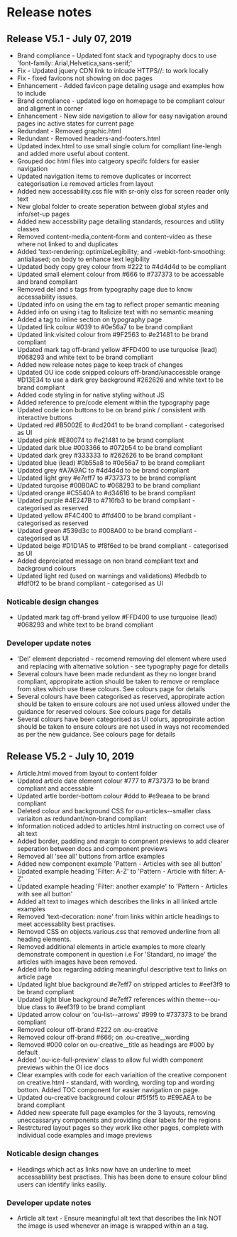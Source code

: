 # Release notes

## Release V5.1 - July 07, 2019

- Brand compliance - Updated font stack and typography docs to use 'font-family: Arial,Helvetica,sans-serif;'
- Fix - Updated jquery CDN link to inlcude HTTPS//: to work locally
- Fix - fixed favicons not showing on doc pages
- Enhancement - Added favicon page detaling usage and examples how to include
- Brand compliance - updated logo on homepage to be compliant colour and aligment in corner
- Enhancement - New side navigation to allow for easy navigation around pages inc active states for current page
- Redundant - Removed graphic.html
- Redundant -  Removed headers-and-footers.html 
- Updated index.html to use small single colum for compliant line-lengh and added more useful about content.
- Grouped doc html files into catgeory specifc folders for easier navigation
- Updated navigation items to remove duplicates or incorrect categorisation i.e removed articles from layout
- Added new accessability.css file with sr-only clss for screen reader only text
- New global folder to create seperation between global styles and info/set-up pages
- Added new accessbility page detailing standards, resources and utility classes
- Removed content-media,content-form and content-video as these where not linked to and duplicates
- Added 'text-rendering: optimizeLegibility; and -webkit-font-smoothing: antialiased; on body to enhance text legibility
- Updated body copy grey colour from #222 to #4d4d4d to be compliant
- Updated small element colour from #666 to #737373 to be accessable and brand compliant
- Removed del and s tags from typography page due to know accessability issues.
- Updated info on using the em tag to reflect proper semantic meaning
- Added info on using i tag to Italicize text with no semantic meaning
- Added a tag to inline section on typography page
- Updated link colour #039 to #0e56a7 to be brand compliant
- Updated link:visited colour from #9F2563 to #e21481 to be brand compliant
- Updated mark tag off-brand yellow #FFD400 to use turquoise (lead) #068293 and white text to be brand compliant
- Added new release notes page to keep track of changes 
- Updated OU ice code snipped colours off-brand/unaccessble orange #D13E34 to use a dark grey background #262626 and white text to be brand compliant
- Added code styling in for native styling without JS
- Added reference to pre/code element within the typography page
- Updated code icon buttons to be on brand pink / consistent with interactive buttons
- Updated red #B5002E to #cd2041 to be brand compliant - categorised as UI
- Updated pink #E80074 to #e21481 to be brand compliant
- Updated dark blue #003366 to #072b54 to be brand compliant
- Updated dark grey #333333 to #262626 to be brand compliant
- Updated blue (lead) #0b55a8 to #0e56a7 to be brand compliant
- Updated grey #A7A9AC to #4d4d4d  to be brand compliant
- Updated light grey #e7eff7 to #737373  to be brand compliant
- Updated turqoise #00B0AC to #068293  to be brand compliant
- Updated orange #C5540A to #d34616  to be brand compliant
- Updated purple #4E247B to #716fb3  to be brand compliant - categorised as reserved
- Updated yellow #F4C400 to #ffd400  to be brand compliant - categorised as reserved
- Updated green #539d3c to #008A00 to be brand compliant - categorised as UI
- Updated beige #D1D1A5 to #f8f6ed to be brand compliant - categorised as UI
- Added depreciated message on non brand compliant text and background colours
- Updated light red (used on warnings and validations) #fedbdb to #fdf0f2 to be brand compliant - categorised as UI 

### Noticable design changes

- Updated mark tag off-brand yellow #FFD400 to use turquoise (lead) #068293 and white text to be brand compliant


### Developer update notes

- 'Del' element depcriated - recomend removing del element where used and replacing with alternative solution - see typography page for details
- Several colours have been made redundant as they no longer brand compliant, appropirate action should be taken to remove or remplace from sites which use these colours. See colours page for details
- Several colours have been categorised as reserved, appropirate action should be taken to ensure colours are not used unless allowed under the guidance for reserved colours. See colours page for details
- Several colours have been categorised as UI colurs, appropirate action should be taken to ensure colours are not used in ways not recomended as per the new guidance. See colours page for details


## Release V5.2 - July 10, 2019

- Article.html moved from layout to content folder
- Updated article date element colour #777 to #737373 to be brand compliant and accessable
- Updated artle border-bottom colour #ddd to #e9eaea to be brand compliant
- Deleted colour and background CSS for ou-articles--smaller class variaiton as redundant/non-brand compliant
- Information noticed added to articles.html instructing on correct use of alt text
- Added border, padding and margin to compnent previews to add clearer seperation between docs and component previews
- Removed all 'see all' buttons from artlce examples
- Added new component example 'Pattern - Articles with see all button'
- Updated example heading 'Filter: A-Z' to 'Pattern - Article with filter: A-Z'
- Updated example heading 'Filter: another example' to 'Pattern - Articles with see all button' 
- Added alt text to images which describes the links in all linked artcle examples
- Removed 'text-decoration: none' from links within article headings to meet accessablity best practises.
- Removed CSS on objects.various.css that removed underline from all heading elements.
- Removed additional elements in article examples to more clearly demonstrate component in question i.e For 'Standard, no image' the articles with images have been removed.
- Added info box regarding adding meaningful descriptive text to links on article page
- Updated light blue background #e7eff7 on stripped articles to #eef3f9 to be brand compliant
- Updated light blue background #e7eff7 references within theme--ou-blue class to #eef3f9 to be brand compliant
- Updated arrow colour on 'ou-list--arrows' #999 to #737373 to be brand compliant
- Removed colour off-brand #222 on .ou-creative
- Removed colour off-brand #666; on .ou-creative__wording
- Removed #000 color on ou-creative__title as headings are #000 by default
- Added '.ou-ice-full-preview' class to allow ful width component previews within the OI ice docs
- Clear examples with code for each variaition of the creative component on creative.html - standard, with wording, wording top and wording bottom. Added TOC component for easier navigation on page.
- Updated ou-creative background colour #f5f5f5 to #E9EAEA to be brand compliant
- Added new speerate full page examples for the 3 layouts, removing uneccassaryry components and providing clear labels for the regions
- Restrctured layout pages so they work like other pages, complete with individual code examples and image previews

### Noticable design changes

- Headings which act as links now have an underline to meet accessablility best practises. This has been done to ensure colour blind users can identify links easiliy. 

### Developer update notes

- Article alt text - Ensure meaningful alt text that describes the link NOT the image is used whenever an image is wrapped within an a tag. 